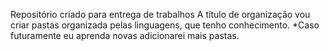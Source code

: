 Repositório criado para entrega de trabalhos
A título de organização vou criar pastas organizada pelas linguagens, que tenho conhecimento. 
*Caso futuramente eu aprenda novas adicionarei mais pastas.
